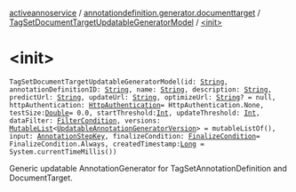 [activeannoservice](../../index.md) / [annotationdefinition.generator.documenttarget](../index.md) / [TagSetDocumentTargetUpdatableGeneratorModel](index.md) / [&lt;init&gt;](./-init-.md)

# &lt;init&gt;

`TagSetDocumentTargetUpdatableGeneratorModel(id: `[`String`](https://kotlinlang.org/api/latest/jvm/stdlib/kotlin/-string/index.html)`, annotationDefinitionID: `[`String`](https://kotlinlang.org/api/latest/jvm/stdlib/kotlin/-string/index.html)`, name: `[`String`](https://kotlinlang.org/api/latest/jvm/stdlib/kotlin/-string/index.html)`, description: `[`String`](https://kotlinlang.org/api/latest/jvm/stdlib/kotlin/-string/index.html)`, predictUrl: `[`String`](https://kotlinlang.org/api/latest/jvm/stdlib/kotlin/-string/index.html)`, updateUrl: `[`String`](https://kotlinlang.org/api/latest/jvm/stdlib/kotlin/-string/index.html)`, optimizeUrl: `[`String`](https://kotlinlang.org/api/latest/jvm/stdlib/kotlin/-string/index.html)`? = null, httpAuthentication: `[`HttpAuthentication`](../../common/-http-authentication/index.md)` = HttpAuthentication.None, testSize: `[`Double`](https://kotlinlang.org/api/latest/jvm/stdlib/kotlin/-double/index.html)` = 0.0, startThreshold: `[`Int`](https://kotlinlang.org/api/latest/jvm/stdlib/kotlin/-int/index.html)`, updateThreshold: `[`Int`](https://kotlinlang.org/api/latest/jvm/stdlib/kotlin/-int/index.html)`, dataFilter: `[`FilterCondition`](../../project.filter/-filter-condition/index.md)`, versions: `[`MutableList`](https://kotlinlang.org/api/latest/jvm/stdlib/kotlin.collections/-mutable-list/index.html)`<`[`UpdatableAnnotationGeneratorVersion`](../../annotationdefinition.generator/-updatable-annotation-generator-version/index.md)`> = mutableListOf(), input: `[`AnnotationStepKey`](../../project.annotationschema/-annotation-step-key/index.md)`, finalizeCondition: `[`FinalizeCondition`](../../annotationdefinition.generator/-finalize-condition/index.md)` = FinalizeCondition.Always, createdTimestamp: `[`Long`](https://kotlinlang.org/api/latest/jvm/stdlib/kotlin/-long/index.html)` = System.currentTimeMillis())`

Generic updatable AnnotationGenerator for TagSetAnnotationDefinition and DocumentTarget.

